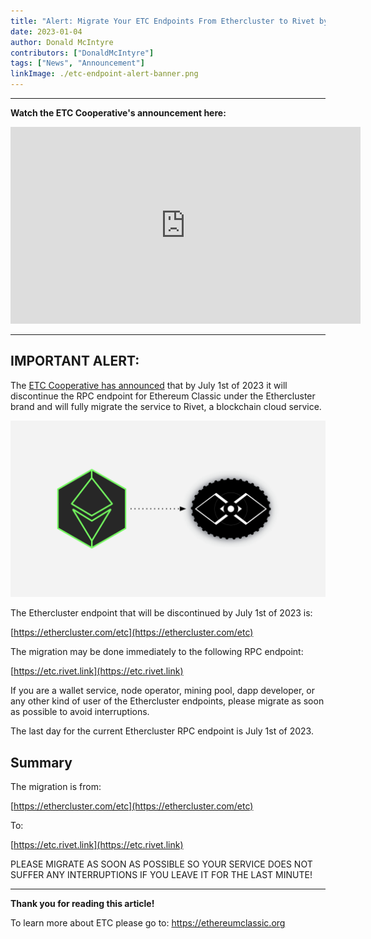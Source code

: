 ```yaml
---
title: "Alert: Migrate Your ETC Endpoints From Ethercluster to Rivet by July 1st, 2023"
date: 2023-01-04
author: Donald McIntyre
contributors: ["DonaldMcIntyre"]
tags: ["News", "Announcement"]
linkImage: ./etc-endpoint-alert-banner.png
---
```


---
**Watch the ETC Cooperative's announcement here:**

<iframe width="560" height="315" src="https://www.youtube.com/embed/gYaL-yJCPB0" title="YouTube video player" frameborder="0" allow="accelerometer; autoplay; clipboard-write; encrypted-media; gyroscope; picture-in-picture; web-share" allowfullscreen></iframe>

---

## IMPORTANT ALERT:

The [ETC Cooperative has announced](https://etccooperative.org/posts/2023-01-02-the-ethereum-classic-rpc-url-is-changing-from-ethercluster-to-rivet-en) that by July 1st of 2023 it will discontinue the RPC endpoint for Ethereum Classic under the Ethercluster brand and will fully migrate the service to Rivet, a blockchain cloud service.

![From Ethercluster to Rivet.](./etc-endpoint-alert-banner.png)

The Ethercluster endpoint that will be discontinued by July 1st of 2023 is:

[https://ethercluster.com/etc](https://ethercluster.com/etc)

The migration may be done immediately to the following RPC endpoint:

[https://etc.rivet.link](https://etc.rivet.link)

If you are a wallet service, node operator, mining pool, dapp developer, or any other kind of user of the Ethercluster endpoints, please migrate as soon as possible to avoid interruptions.

The last day for the current Ethercluster RPC endpoint is July 1st of 2023.

## Summary

The migration is from:

[https://ethercluster.com/etc](https://ethercluster.com/etc)

To:

[https://etc.rivet.link](https://etc.rivet.link)

PLEASE MIGRATE AS SOON AS POSSIBLE SO YOUR SERVICE DOES NOT SUFFER ANY INTERRUPTIONS IF YOU LEAVE IT FOR THE LAST MINUTE!

---

**Thank you for reading this article!**

To learn more about ETC please go to: https://ethereumclassic.org
